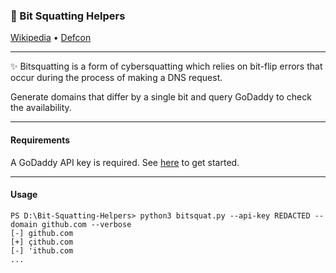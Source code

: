 
<h3>🐬 Bit Squatting Helpers</h3>
<p>
  <a href="https://en.wikipedia.org/wiki/Bitsquatting">Wikipedia</a> •
  <a href="https://www.youtube.com/watch?v=aT7mnSstKGs">Defcon</a>
</p>

---
✨ Bitsquatting is a form of cybersquatting which relies on bit-flip errors that occur during the process of making a DNS request.

Generate domains that differ by a single bit and query GoDaddy to check the availability.

---
<h4>Requirements</h4>

A GoDaddy API key is required. See [here](https://developer.godaddy.com/getstarted) to get started.

---
<h4>Usage</h4>

```
PS D:\Bit-Squatting-Helpers> python3 bitsquat.py --api-key REDACTED --domain github.com --verbose
[-] github.com
[+] çithub.com
[-] 'ithub.com
...
```
